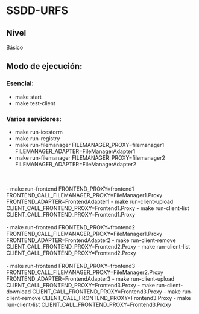 # SSDD-URFS

## Nivel
Básico

## Modo de ejecución:
### Esencial:
- make start
- make test-client

### Varios servidores: 
- make run-icestorm
- make run-registry
- make run-filemanager FILEMANAGER_PROXY=filemanager1 FILEMANAGER_ADAPTER=FileManagerAdapter1
- make run-filemanager FILEMANAGER_PROXY=filemanager2 FILEMANAGER_ADAPTER=FileManagerAdapter2
<br>
<br>
- make run-frontend FRONTEND_PROXY=frontend1 FRONTEND_CALL_FILEMANAGER_PROXY=FileManager1.Proxy FRONTEND_ADAPTER=FrontendAdapter1
- make run-client-upload CLIENT_CALL_FRONTEND_PROXY=Frontend1.Proxy
- make run-client-list CLIENT_CALL_FRONTEND_PROXY=Frontend1.Proxy
<br>
<br>
- make run-frontend FRONTEND_PROXY=frontend2 FRONTEND_CALL_FILEMANAGER_PROXY=FileManager1.Proxy FRONTEND_ADAPTER=FrontendAdapter2
- make run-client-remove CLIENT_CALL_FRONTEND_PROXY=Frontend2.Proxy
- make run-client-list CLIENT_CALL_FRONTEND_PROXY=Frontend2.Proxy
<br>
<br>
- make run-frontend FRONTEND_PROXY=frontend3 FRONTEND_CALL_FILEMANAGER_PROXY=FileManager2.Proxy FRONTEND_ADAPTER=FrontendAdapter3
- make run-client-upload CLIENT_CALL_FRONTEND_PROXY=Frontend3.Proxy
- make run-client-download CLIENT_CALL_FRONTEND_PROXY=Frontend3.Proxy
- make run-client-remove CLIENT_CALL_FRONTEND_PROXY=Frontend3.Proxy
- make run-client-list CLIENT_CALL_FRONTEND_PROXY=Frontend3.Proxy
